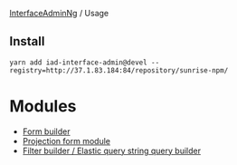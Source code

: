[InterfaceAdminNg](../README.md) / Usage

## Install

```
yarn add iad-interface-admin@devel --registry=http://37.1.83.184:84/repository/sunrise-npm/
```

# Modules

* [Form builder](../projects/iad-interface-admin/form/src/lib/dynamic-form/README.md)
* [Projection form module](../projects/iad-interface-admin/form/src/lib/projection-form/README.md)
* [Filter builder / Elastic query string query builder](../projects/iad-interface-admin/filter/src/lib/README.md)


